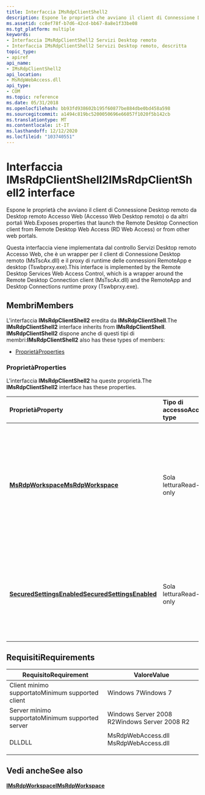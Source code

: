 ```yaml
---
title: Interfaccia IMsRdpClientShell2
description: Espone le proprietà che avviano il client di Connessione Desktop remoto da Desktop remoto Accesso Web (Accesso Web Desktop remoto) o da altri portali Web.
ms.assetid: cc8ef78f-b7d6-42cd-bb67-8a8e1f33be08
ms.tgt_platform: multiple
keywords:
- Interfaccia IMsRdpClientShell2 Servizi Desktop remoto
- Interfaccia IMsRdpClientShell2 Servizi Desktop remoto, descritta
topic_type:
- apiref
api_name:
- IMsRdpClientShell2
api_location:
- MsRdpWebAccess.dll
api_type:
- COM
ms.topic: reference
ms.date: 05/31/2018
ms.openlocfilehash: bb93fd938602b195f60877be884dbe0bd458a598
ms.sourcegitcommit: a1494c819bc5200050696e66057f1020f5b142cb
ms.translationtype: MT
ms.contentlocale: it-IT
ms.lasthandoff: 12/12/2020
ms.locfileid: "103740551"
---
```

# <a name="imsrdpclientshell2-interface"></a><span data-ttu-id="0eb52-105">Interfaccia IMsRdpClientShell2</span><span class="sxs-lookup"><span data-stu-id="0eb52-105">IMsRdpClientShell2 interface</span></span>

<span data-ttu-id="0eb52-106">Espone le proprietà che avviano il client di Connessione Desktop remoto da Desktop remoto Accesso Web (Accesso Web Desktop remoto) o da altri portali Web.</span><span class="sxs-lookup"><span data-stu-id="0eb52-106">Exposes properties that launch the Remote Desktop Connection client from Remote Desktop Web Access (RD Web Access) or from other web portals.</span></span>

<span data-ttu-id="0eb52-107">Questa interfaccia viene implementata dal controllo Servizi Desktop remoto Accesso Web, che è un wrapper per il client di Connessione Desktop remoto (MsTscAx.dll) e il proxy di runtime delle connessioni RemoteApp e desktop (Tswbprxy.exe).</span><span class="sxs-lookup"><span data-stu-id="0eb52-107">This interface is implemented by the Remote Desktop Services Web Access Control, which is a wrapper around the Remote Desktop Connection client (MsTscAx.dll) and the RemoteApp and Desktop Connections runtime proxy (Tswbprxy.exe).</span></span>

## <a name="members"></a><span data-ttu-id="0eb52-108">Membri</span><span class="sxs-lookup"><span data-stu-id="0eb52-108">Members</span></span>

<span data-ttu-id="0eb52-109">L'interfaccia **IMsRdpClientShell2** eredita da **IMsRdpClientShell**.</span><span class="sxs-lookup"><span data-stu-id="0eb52-109">The **IMsRdpClientShell2** interface inherits from **IMsRdpClientShell**.</span></span> <span data-ttu-id="0eb52-110">**IMsRdpClientShell2** dispone anche di questi tipi di membri:</span><span class="sxs-lookup"><span data-stu-id="0eb52-110">**IMsRdpClientShell2** also has these types of members:</span></span>

-   [<span data-ttu-id="0eb52-111">Proprietà</span><span class="sxs-lookup"><span data-stu-id="0eb52-111">Properties</span></span>](#properties)

### <a name="properties"></a><span data-ttu-id="0eb52-112">Proprietà</span><span class="sxs-lookup"><span data-stu-id="0eb52-112">Properties</span></span>

<span data-ttu-id="0eb52-113">L'interfaccia **IMsRdpClientShell2** ha queste proprietà.</span><span class="sxs-lookup"><span data-stu-id="0eb52-113">The **IMsRdpClientShell2** interface has these properties.</span></span>



| <span data-ttu-id="0eb52-114">Proprietà</span><span class="sxs-lookup"><span data-stu-id="0eb52-114">Property</span></span>                                                                               | <span data-ttu-id="0eb52-115">Tipo di accesso</span><span class="sxs-lookup"><span data-stu-id="0eb52-115">Access type</span></span>          | <span data-ttu-id="0eb52-116">Descrizione</span><span class="sxs-lookup"><span data-stu-id="0eb52-116">Description</span></span>                                                                                                                                                                       |
|:---------------------------------------------------------------------------------------|:---------------------|:----------------------------------------------------------------------------------------------------------------------------------------------------------------------------------|
| [<span data-ttu-id="0eb52-117">**MsRdpWorkspace**</span><span class="sxs-lookup"><span data-stu-id="0eb52-117">**MsRdpWorkspace**</span></span>](imsrdpclientshell2-msrdpworkspace.md)<br/>                 | <span data-ttu-id="0eb52-118">Sola lettura</span><span class="sxs-lookup"><span data-stu-id="0eb52-118">Read-only</span></span><br/> | <span data-ttu-id="0eb52-119">Recupera un puntatore all'interfaccia [**IMsRdpWorkspace**](imsrdpworkspace.md) , che consente di gestire le credenziali e le connessioni connessione RemoteApp e desktop.</span><span class="sxs-lookup"><span data-stu-id="0eb52-119">Retrieves a pointer to the [**IMsRdpWorkspace**](imsrdpworkspace.md) interface, which is used to manage RemoteApp and Desktop Connection credentials and connections.</span></span><br/> |
| [<span data-ttu-id="0eb52-120">**SecuredSettingsEnabled**</span><span class="sxs-lookup"><span data-stu-id="0eb52-120">**SecuredSettingsEnabled**</span></span>](imsrdpclientshell2-securedsettingsenabled.md)<br/> | <span data-ttu-id="0eb52-121">Sola lettura</span><span class="sxs-lookup"><span data-stu-id="0eb52-121">Read-only</span></span><br/> | <span data-ttu-id="0eb52-122">Recupera un valore che indica se la pagina Web corrente si trova in un'area di protezione URL attendibile di Internet Explorer.</span><span class="sxs-lookup"><span data-stu-id="0eb52-122">Retrieves a value that indicates whether the current webpage is in a trusted Internet Explorer URL security zone.</span></span><br/>                                                      |



 

## <a name="requirements"></a><span data-ttu-id="0eb52-123">Requisiti</span><span class="sxs-lookup"><span data-stu-id="0eb52-123">Requirements</span></span>



| <span data-ttu-id="0eb52-124">Requisito</span><span class="sxs-lookup"><span data-stu-id="0eb52-124">Requirement</span></span> | <span data-ttu-id="0eb52-125">Valore</span><span class="sxs-lookup"><span data-stu-id="0eb52-125">Value</span></span> |
|-------------------------------------|-----------------------------------------------------------------------------------------------|
| <span data-ttu-id="0eb52-126">Client minimo supportato</span><span class="sxs-lookup"><span data-stu-id="0eb52-126">Minimum supported client</span></span><br/> | <span data-ttu-id="0eb52-127">Windows 7</span><span class="sxs-lookup"><span data-stu-id="0eb52-127">Windows 7</span></span><br/>                                                                          |
| <span data-ttu-id="0eb52-128">Server minimo supportato</span><span class="sxs-lookup"><span data-stu-id="0eb52-128">Minimum supported server</span></span><br/> | <span data-ttu-id="0eb52-129">Windows Server 2008 R2</span><span class="sxs-lookup"><span data-stu-id="0eb52-129">Windows Server 2008 R2</span></span><br/>                                                             |
| <span data-ttu-id="0eb52-130">DLL</span><span class="sxs-lookup"><span data-stu-id="0eb52-130">DLL</span></span><br/>                      | <dl> <span data-ttu-id="0eb52-131"><dt>MsRdpWebAccess.dll</dt></span><span class="sxs-lookup"><span data-stu-id="0eb52-131"><dt>MsRdpWebAccess.dll</dt></span></span> </dl> |



## <a name="see-also"></a><span data-ttu-id="0eb52-132">Vedi anche</span><span class="sxs-lookup"><span data-stu-id="0eb52-132">See also</span></span>

<dl> <dt>

[<span data-ttu-id="0eb52-133">**IMsRdpWorkspace**</span><span class="sxs-lookup"><span data-stu-id="0eb52-133">**IMsRdpWorkspace**</span></span>](imsrdpworkspace.md)
</dt> </dl>

 

 





